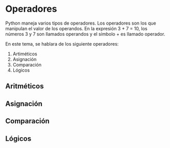 # Operadores
Python maneja varios tipos de operadores. Los operadores son los que manipulan el valor de los operandos. En la expresión 3 + 7 = 10, los números 3 y 7 son llamados operandos y el símbolo + es llamado operador.

En este tema, se hablara de los siguiente operadores:
1. Artiméticos
2. Asignación
3. Comparación
4. Lógicos

## Aritméticos
## Asignación
## Comparación
## Lógicos
